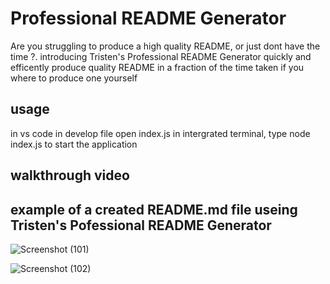 # Professional README Generator 
Are you struggling to produce a high quality README, or just dont have the time ?. introducing Tristen's Professional README Generator quickly and efficently produce quality README in a fraction of the time taken if you where to produce one yourself

## usage 
in vs code in develop file open index.js in intergrated terminal, type node index.js to start the application
## walkthrough video

## example of a created README.md file useing Tristen's Pofessional README Generator
![Screenshot (101)](https://github.com/Tristenh/Professional-README-Generator/assets/121472192/d16b6aef-8a74-41d2-aad7-093c700ef2fe)

![Screenshot (102)](https://github.com/Tristenh/Professional-README-Generator/assets/121472192/bee90d78-fd0a-43f5-90ca-84419aefb321)

